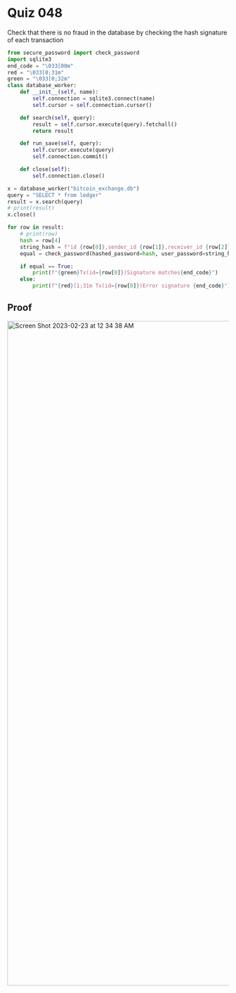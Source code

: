 # Quiz 048

Check that there is no fraud in the database by checking the hash signature of each transaction

```.py
from secure_password import check_password
import sqlite3
end_code = "\033[00m"
red = "\033[0;31m"
green = "\033[0;32m"
class database_worker:
    def __init__(self, name):
        self.connection = sqlite3.connect(name)
        self.cursor = self.connection.cursor()

    def search(self, query):
        result = self.cursor.execute(query).fetchall()
        return result

    def run_save(self, query):
        self.cursor.execute(query)
        self.connection.commit()

    def close(self):
        self.connection.close()

x = database_worker("bitcoin_exchange.db")
query = "SELECT * from ledger"
result = x.search(query)
# print(result)
x.close()

for row in result:
    # print(row)
    hash = row[4]
    string_hash = f"id {row[0]},sender_id {row[1]},receiver_id {row[2]},amount {row[3]}"
    equal = check_password(hashed_password=hash, user_password=string_hash)

    if equal == True:
        print(f"{green}Tx(id={row[0]})Signature matches{end_code}")
    else:
        print(f"{red}[1;31m Tx(id={row[0]})Error signature {end_code}")
```

## Proof
<img width="1512" alt="Screen Shot 2023-02-23 at 12 34 38 AM" src="https://user-images.githubusercontent.com/111751273/220672584-ea9936c2-f315-498b-bfc7-313b32bb351c.png">
